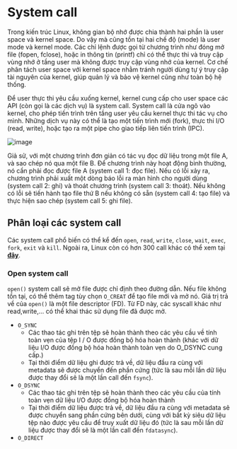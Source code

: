 # System call
Trong kiến trúc Linux, không gian bộ nhớ được chia thành hai phần là user space và kernel space. 
Do vậy mà cũng tồn tại hai chế độ (mode) là user mode và kernel mode.
Các chỉ lệnh được gọi từ chương trình như đóng mở file (fopen, fclose), hoặc in thông tin (printf) chỉ có thể thực thi và truy cập vùng nhớ ở tầng user mà không được truy cập vùng nhớ của kernel.
Cơ chế phân tách user space với kernel space nhằm tránh người dùng tự ý truy cập tài nguyên của kernel, giúp quản lý và bảo vệ kernel cũng như toàn bộ hệ thống.

Để user thực thi yêu cầu xuống kernel, kernel cung cấp cho user space các API (còn gọi là các dịch vụ) là system call.
System call là cửa ngõ vào kernel, cho phép tiến trình trên tầng user yêu cầu kernel thực thi tác vụ cho mình.
Những dịch vụ này có thể là tạo một tiến trình mới (fork), thực thi I/O (read, write), hoặc tạo ra một pipe cho giao tiếp liên tiến trình (IPC).

![image](https://user-images.githubusercontent.com/83684068/124892365-026b2780-e004-11eb-93f7-b430fe8fdabd.png)

Giả sử, với một chương trình đơn giản có tác vụ đọc dữ liệu trong một file A, và sao chép nó qua một file B.
Để chương trình này hoạt động bình thường, nó cần phải đọc được file A (system call 1: đọc file).
Nếu có lỗi xảy ra, chương trình phải xuất một dòng báo lỗi ra màn hình cho người dùng (system call 2: ghi) và thoát chương trình (system call 3: thoát).
Nếu không có lỗi sẽ tiến hành tạo file thứ B nếu không có sẵn (system call 4: tạo file) và thực hiện sao chép (system call 5: ghi file).

## Phân loại các system call
Các system call phổ biến có thể kể đến `open`, `read`, `write`, `close`, `wait`, `exec`, `fork`, `exit` và `kill`. Ngoài ra, Linux còn có hơn 300 call khác có thể xem tại [**đây**](https://man7.org/linux/man-pages/man2/syscalls.2.html).

### Open system call
`open()` system call sẽ mở file được chỉ định theo đường dẫn. Nếu file không tồn tại, có thể thêm tag tùy chọn `O_CREAT` để tạo file mới và mở nó.
Giá trị trả về của `open()` là một file descriptor (FD). Từ FD này, các syscall khác như read,write,... có thể khai thác sử dụng file đã được mở.

- `O_SYNC`
  - Các thao tác ghi trên tệp sẽ hoàn thành theo các yêu cầu về tính toàn vẹn của tệp I / O được đồng bộ hóa hoàn thành (khác với dữ liệu I/O được đồng bộ hóa hoàn thành toàn vẹn do O_DSYNC cung cấp.)
  - Tại thời điểm dữ liệu ghi được trả về, dữ liệu đầu ra cùng với metadata sẽ được chuyển đến phần cứng (tức là sau mỗi lần dữ liệu được thay đổi sẽ là một lần call đến `fsync`).
- `O_DSYNC`
  - Các thao tác ghi trên tệp sẽ hoàn thành theo các yêu cầu của tính toàn vẹn dữ liệu I/O được đồng bộ hóa hoàn thành
  - Tại thời điểm dữ liệu được trả về, dữ liệu đầu ra cùng với metadata sẽ được chuyển sang phần cứng bên dưới, cùng với bất kỳ siêu dữ liệu tệp nào được yêu cầu để truy xuất dữ liệu đó (tức là sau mỗi lần dữ liệu được thay đổi sẽ là một lần call đến `fdatasync`).
- `O_DIRECT` 
